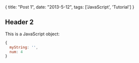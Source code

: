 {
  title: "Post 1",
  date: "2013-5-12",
  tags: ['JavaScript', 'Tutorial']
}

## Header 2

This is a JavaScript object:
```js
{
  myString: '',
  num: 4
}
```
